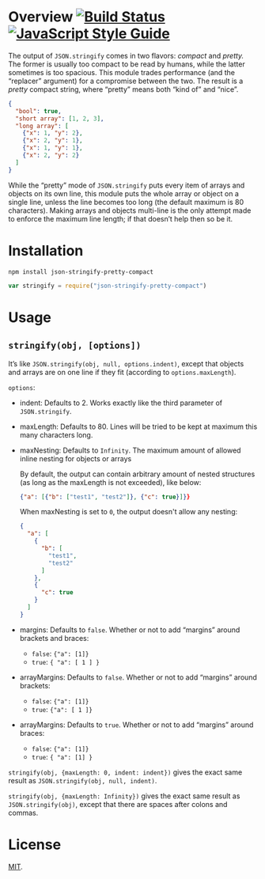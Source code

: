 Overview [![Build Status](https://travis-ci.org/lydell/json-stringify-pretty-compact.svg?branch=master)](https://travis-ci.org/lydell/json-stringify-pretty-compact) [![JavaScript Style Guide](https://img.shields.io/badge/code%20style-standard-brightgreen.svg)](http://standardjs.com/)
========

The output of `JSON.stringify` comes in two flavors: _compact_ and _pretty._ The
former is usually too compact to be read by humans, while the latter sometimes
is too spacious. This module trades performance (and the “replacer” argument)
for a compromise between the two. The result is a _pretty_ compact string, where
“pretty” means both “kind of” and “nice”.

```json
{
  "bool": true,
  "short array": [1, 2, 3],
  "long array": [
    {"x": 1, "y": 2},
    {"x": 2, "y": 1},
    {"x": 1, "y": 1},
    {"x": 2, "y": 2}
  ]
}
```

While the “pretty” mode of `JSON.stringify` puts every item of arrays and
objects on its own line, this module puts the whole array or object on a single
line, unless the line becomes too long (the default maximum is 80 characters).
Making arrays and objects multi-line is the only attempt made to enforce the
maximum line length; if that doesn’t help then so be it.


Installation
============

`npm install json-stringify-pretty-compact`

```js
var stringify = require("json-stringify-pretty-compact")
```


Usage
=====

`stringify(obj, [options])`
---------------------------

It’s like `JSON.stringify(obj, null, options.indent)`, except that objects and
arrays are on one line if they fit (according to `options.maxLength`).

`options`:

- indent: Defaults to 2. Works exactly like the third parameter of
  `JSON.stringify`.
- maxLength: Defaults to 80. Lines will be tried to be kept at maximum this many
  characters long.
- maxNesting: Defaults to `Infinity`. The maximum amount of allowed inline nesting for objects or arrays

    By default, the output can contain arbitrary amount of nested structures (as long as
    the maxLength is not exceeded), like below:

    ```json
    {"a": [{"b": ["test1", "test2"]}, {"c": true}]}}
    ```

    When maxNesting is set to `0`, the output doesn't allow any nesting:
    ```json
    {
      "a": [
        {
          "b": [
            "test1",
            "test2"
          ]
        },
        {
          "c": true
        }
      ]
    }
    ```

- margins: Defaults to `false`. Whether or not to add “margins” around brackets
  and braces:
  - `false`: `{"a": [1]}`
  - `true`: `{ "a": [ 1 ] }`
- arrayMargins: Defaults to `false`. Whether or not to add “margins” around brackets:
  - `false`: `{"a": [1]}`
  - `true`: `{"a": [ 1 ]}`
- arrayMargins: Defaults to `true`. Whether or not to add “margins” around braces:
  - `false`: `{"a": [1]}`
  - `true`: `{ "a": [1] }`

`stringify(obj, {maxLength: 0, indent: indent})` gives the exact same result as
`JSON.stringify(obj, null, indent)`.

`stringify(obj, {maxLength: Infinity})` gives the exact same result as
`JSON.stringify(obj)`, except that there are spaces after colons and commas.


License
=======

[MIT](LICENSE).
